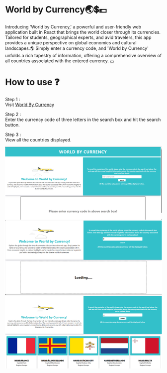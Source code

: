# World by Currency🌏💲💷

Introducing 'World by Currency,' a powerful and user-friendly web application built in React that brings the world closer through its currencies. Tailored for students, geographical experts, and avid travelers, this app provides a unique perspective on global economics and cultural landscapes.🌎
Simply enter a currency code, and 'World by Currency' unfolds a rich tapestry of information, offering a comprehensive overview of all countries associated with the entered currency. 💷

# How to use ❓
Step 1 :</br> 
Visit <a href="https://currencyfinder.vercel.app" target="_blank">World By Currency<a/> 

Step 2 :</br> 
Enter the currency code of three letters in the search box and hit the search button.

Step 3 :</br> 
View all the countries displayed.

<img src="https://github.com/ShubhamRaut187/currencyfinder/blob/main/src/Images/Home_1.png?raw=true" alt="Home_1"/>


<img src="https://github.com/ShubhamRaut187/currencyfinder/blob/main/src/Images/Home_3.png?raw=true" alt="Home_3"/>


<img src="https://github.com/ShubhamRaut187/currencyfinder/blob/main/src/Images/Home_2.png?raw=true" alt="Home_2"/>
